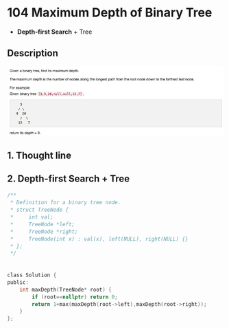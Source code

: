 # 104 Maximum Depth of Binary Tree
- **Depth-first Search** + Tree

## Description
![IMAGE](resources/C0116374FC7C314A2C82D2406E8F709B.jpg)

## 1. Thought line


## 2. **Depth-first Search** + Tree

```c
/**
 * Definition for a binary tree node.
 * struct TreeNode {
 *     int val;
 *     TreeNode *left;
 *     TreeNode *right;
 *     TreeNode(int x) : val(x), left(NULL), right(NULL) {}
 * };
 */


class Solution {
public:
    int maxDepth(TreeNode* root) {
        if (root==nullptr) return 0;
        return 1+max(maxDepth(root->left),maxDepth(root->right));
    }
};
```
